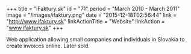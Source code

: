 +++
title = "iFaktury.sk"
id = "71"
period = "March 2010 - March 2011"
image = "/images/ifaktury.png"
date = "2015-12-18T02:56:44"
link = "http://www.ifaktury.sk"
linkActionTitle = "Website"
linkAction = "www.ifaktury.sk"
+++

Web application allowing small companies and individuals in Slovakia to create invoices online. Later sold. 
